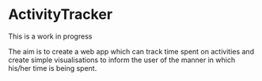 # ActivityTracker

This is a work in progress

The aim is to create a web app which can track time spent on activities and create simple visualisations to inform the user of the manner in which his/her time is being spent.
